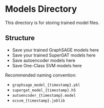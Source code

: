 # Models Directory

This directory is for storing trained model files.

## Structure
- Save your trained GraphSAGE models here
- Save your trained SuperGAT models here
- Save autoencoder models here
- Save One-Class SVM models here

Recommended naming convention:
- `graphsage_model_{timestamp}.pkl`
- `supergat_model_{timestamp}.h5`
- `autoencoder_{timestamp}.model`
- `ocsvm_{timestamp}.joblib`